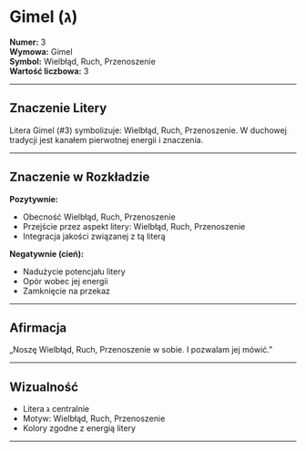 
# Gimel (ג)

**Numer:** 3  
**Wymowa:** Gimel  
**Symbol:** Wielbłąd, Ruch, Przenoszenie  
**Wartość liczbowa:** 3  

---

## Znaczenie Litery
Litera Gimel (#3) symbolizuje: Wielbłąd, Ruch, Przenoszenie.
W duchowej tradycji jest kanałem pierwotnej energii i znaczenia.

---

## Znaczenie w Rozkładzie

**Pozytywnie:**  
- Obecność Wielbłąd, Ruch, Przenoszenie  
- Przejście przez aspekt litery: Wielbłąd, Ruch, Przenoszenie  
- Integracja jakości związanej z tą literą  

**Negatywnie (cień):**  
- Nadużycie potencjału litery  
- Opór wobec jej energii  
- Zamknięcie na przekaz  

---

## Afirmacja
„Noszę Wielbłąd, Ruch, Przenoszenie w sobie. I pozwalam jej mówić.”

---

## Wizualność
- Litera ג centralnie  
- Motyw: Wielbłąd, Ruch, Przenoszenie  
- Kolory zgodne z energią litery

---
